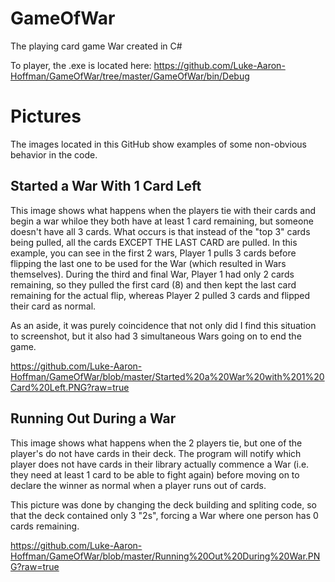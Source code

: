 # GameOfWar
The playing card game War created in C#

To player, the .exe is located here: https://github.com/Luke-Aaron-Hoffman/GameOfWar/tree/master/GameOfWar/bin/Debug

# Pictures
The images located in this GitHub show examples of some non-obvious behavior in the code.

## Started a War With 1 Card Left
This image shows what happens when the players tie with their cards and begin a war whiloe they both have at least 1 card remaining, but someone doesn't have all 3 cards. What occurs is that instead of the "top 3" cards being pulled, all the cards EXCEPT THE LAST CARD are pulled. In this example, you can see in the first 2 wars, Player 1 pulls 3 cards before flipping the last one to be used for the War (which resulted in Wars themselves). During the third and final War, Player 1 had only 2 cards remaining, so they pulled the first card (8) and then kept the last card remaining for the actual flip, whereas Player 2 pulled 3 cards and flipped their card as normal.

As an aside, it was purely coincidence that not only did I find this situation to screenshot, but it also had 3 simultaneous Wars going on to end the game.

https://github.com/Luke-Aaron-Hoffman/GameOfWar/blob/master/Started%20a%20War%20with%201%20Card%20Left.PNG?raw=true

## Running Out During a War
This image shows what happens when the 2 players tie, but one of the player's do not have cards in their deck. The program will notify which player does not have cards in their library actually commence a War (i.e. they need at least 1 card to be able to fight again) before moving on to declare the winner as normal when a player runs out of cards.

This picture was done by changing the deck building and spliting code, so that the deck contained only 3 "2s", forcing a War where one person has 0 cards remaining.

https://github.com/Luke-Aaron-Hoffman/GameOfWar/blob/master/Running%20Out%20During%20War.PNG?raw=true
